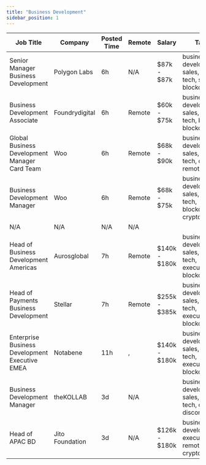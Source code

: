 ```yaml
---
title: "Business Development"
sidebar_position: 1
---
```


| Job Title | Company | Posted Time | Remote | Salary | Tags | Apply Link |
|-----------|---------|-------------|--------|--------|------|------------|
| Senior Manager Business Development | Polygon Labs | 6h | N/A | $87k - $87k | business development, sales, non tech, senior, blockchain | [Apply](https://web3.career/senior-manager-business-development-polygonlabs/104591) |
| Business Development Associate | Foundrydigital | 6h | Remote | $60k - $75k | business development, sales, non tech, bitcoin, blockchain | [Apply](https://web3.career/business-development-associate-foundrydigital/104580) |
| Global Business Development Manager Card Team | Woo | 6h | Remote | $68k - $90k | business development, sales, non tech, crypto, remote | [Apply](https://web3.career/global-business-development-manager-card-team-woo/95645) |
| Business Development Manager | Woo | 6h | Remote | $68k - $75k | business development, sales, non tech, blockchain, crypto | [Apply](https://web3.career/business-development-manager-woo/95644) |
| N/A | N/A | N/A | N/A |  |  | [Apply](https://web3.career/metana) |
| Head of Business Development Americas | Aurosglobal | 7h | Remote | $140k - $180k | business development, sales, non tech, executive, blockchain | [Apply](https://web3.career/head-of-business-development-americas-aurosglobal/104540) |
| Head of Payments Business Development | Stellar | 7h | Remote | $255k - $385k | business development, sales, non tech, executive, blockchain | [Apply](https://web3.career/head-of-payments-business-development-stellar/97571) |
| Enterprise Business Development Executive EMEA | Notabene | 11h | , | $140k - $180k | business development, sales, non tech, executive, blockchain | [Apply](https://web3.career/enterprise-business-development-executive-emea-notabene/104520) |
| Business Development Manager | theKOLLAB | 3d | N/A |  | business development, sales, non tech, crypto, discord | [Apply](https://web3.career/business-development-manager-thekollab/103244) |
| Head of APAC BD | Jito Foundation | 3d | N/A | $126k - $180k | business development, executive, remote, crypto, defi | [Apply](https://web3.career/head-of-apac-bd-jito/104370) |

